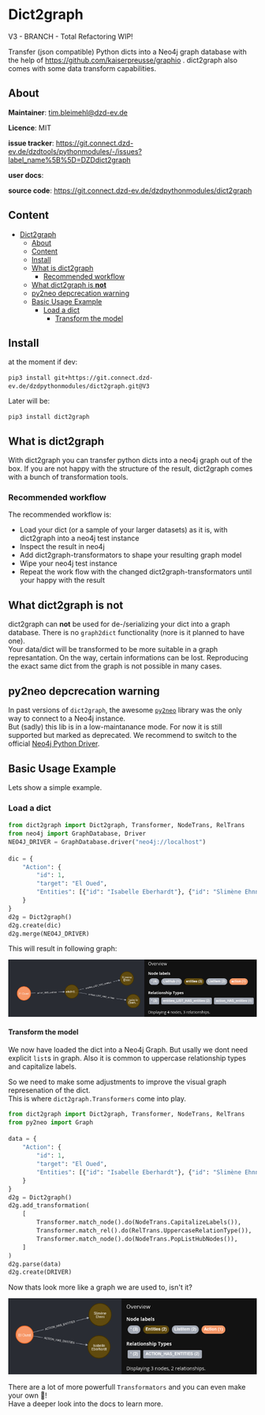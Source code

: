 # Dict2graph

V3 - BRANCH - Total Refactoring WIP!

Transfer (json compatible) Python dicts into a Neo4j graph database with the help of https://github.com/kaiserpreusse/graphio . dict2graph also comes with some data transform capabilities.

## About

**Maintainer**: tim.bleimehl@dzd-ev.de

**Licence**: MIT

**issue tracker**: https://git.connect.dzd-ev.de/dzdtools/pythonmodules/-/issues?label_name%5B%5D=DZDdict2graph

**user docs**:

**source code**: https://git.connect.dzd-ev.de/dzdpythonmodules/dict2graph

## Content

- [Dict2graph](#dict2graph)
  - [About](#about)
  - [Content](#content)
  - [Install](#install)
  - [What is dict2graph](#what-is-dict2graph)
    - [Recommended workflow](#recommended-workflow)
  - [What dict2graph is **not**](#what-dict2graph-is-not)
  - [py2neo depcrecation warning](#py2neo-depcrecation-warning)
  - [Basic Usage Example](#basic-usage-example)
    - [Load a dict](#load-a-dict)
      - [Transform the model](#transform-the-model)


## Install

at the moment if dev:

`pip3 install git+https://git.connect.dzd-ev.de/dzdpythonmodules/dict2graph.git@V3`

Later will be:

`pip3 install dict2graph`
## What is dict2graph 

With dict2graph you can transfer python dicts into a neo4j graph out of the box. If you are not happy with the structure of the result, dict2graph comes with a bunch of transformation tools.

### Recommended workflow

The recommended workflow is:

- Load your dict (or a sample of your larger datasets) as it is, with dict2graph into a neo4j test instance
- Inspect the result in neo4j
- Add dict2graph-transformators to shape your resulting graph model
- Wipe your neo4j test instance
- Repeat the work flow with the changed dict2graph-transformators until your happy with the result

## What dict2graph is **not**

dict2graph can **not** be used for de-/serializing your dict into a graph database. There is no `graph2dict` functionality (nore is it planned to have one).  
Your data/dict will be transformed to be more suitable in a graph represantation. On the way, certain informations can be lost. Reproducing the exact same dict from the graph is not possible in many cases.

## py2neo depcrecation warning

In past versions of `dict2graph`, the awesome [`py2neo`](https://py2neo.org/2021.1/) library was the only way to connect to a Neo4j instance.  
But (sadly) this lib is in a low-maintanance mode. For now it is still supported but marked as deprecated. We recommend to switch to the official [Neo4j Python Driver](https://neo4j.com/docs/api/python-driver/current/). 

## Basic Usage Example

Lets show a simple example.

### Load a dict

```python
from dict2graph import Dict2graph, Transformer, NodeTrans, RelTrans
from neo4j import GraphDatabase, Driver
NEO4J_DRIVER = GraphDatabase.driver("neo4j://localhost")

dic = {
    "Action": {
        "id": 1,
        "target": "El Oued",
        "Entities": [{"id": "Isabelle Eberhardt"}, {"id": "Slimène Ehnni"}],
    }
}
d2g = Dict2graph()
d2g.create(dic)
d2g.merge(NEO4J_DRIVER)
```

This will result in following graph:

![](dict2graph_docs/img/readme_basic_example.png "Result example 1")

#### Transform the model

We now have loaded the dict into a Neo4j Graph. But usally we dont need explicit `list`s in graph. Also it is common to uppercase relationship types and capitalize labels.

So we need to make some adjustments to improve the visual graph represenation of the dict.  
This is where `dict2graph.Transformers` come into play.

```python
from dict2graph import Dict2graph, Transformer, NodeTrans, RelTrans
from py2neo import Graph

data = {
    "Action": {
        "id": 1,
        "target": "El Oued",
        "Entities": [{"id": "Isabelle Eberhardt"}, {"id": "Slimène Ehnni"}],
    }
}
d2g = Dict2graph()
d2g.add_transformation(
    [
        Transformer.match_node().do(NodeTrans.CapitalizeLabels()),
        Transformer.match_rel().do(RelTrans.UppercaseRelationType()),
        Transformer.match_node().do(NodeTrans.PopListHubNodes()),
    ]
)
d2g.parse(data)
d2g.create(DRIVER)
```
 Now thats look more like a graph we are used to, isn't it?

![](dict2graph_docs/img/readme_basic_example_trans.png "Result example 1")

 There are a lot of more powerfull `Transformators` and you can even make your own 🚀!  
 Have a deeper look into the docs to learn more.